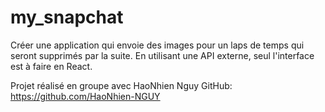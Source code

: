 # my_snapchat

Créer une application qui envoie des images pour un laps de temps qui seront supprimés par la suite.
En utilisant une API externe, seul l'interface est à faire en React.

Projet réalisé en groupe avec HaoNhien Nguy
GitHub: https://github.com/HaoNhien-NGUY
